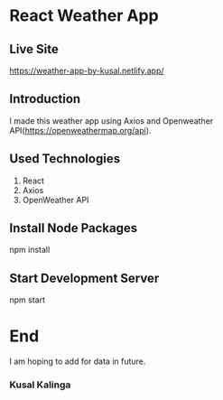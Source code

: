 # React Weather App

## Live Site

https://weather-app-by-kusal.netlify.app/

## Introduction

I made this weather app using Axios and Openweather API(https://openweathermap.org/api).

## Used Technologies

1. React
2. Axios
3. OpenWeather API 

## Install Node Packages 

npm install 

## Start Development Server

npm start 

# End 

I am hoping to add for data in future.
### Kusal Kalinga
